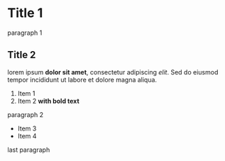# Title 1

paragraph 1

## Title 2

lorem ipsum **dolor sit amet**, consectetur adipiscing *elit*. Sed do eiusmod tempor incididunt ut labore et dolore magna aliqua.

1. Item 1
1. Item 2 **with bold text**

paragraph 2

- Item 3
- Item 4

last paragraph